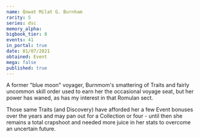 ```yaml
---
name: Qowat Milat G. Burnham
rarity: 5
series: dsc
memory_alpha:
bigbook_tier: 8
events: 41
in_portal: true
date: 01/07/2021
obtained: Event
mega: false
published: true
---
```


A former "blue moon" voyager, Burnmom's smattering of Traits and fairly uncommon skill order used to earn her the occasional voyage seat, but her power has waned, as has my interest in that Romulan sect.

Those same Traits (and Discovery) have afforded her a few Event bonuses over the years and may pan out for a Collection or four - until then she remains a total crapshoot and needed more juice in her stats to overcome an uncertain future.
